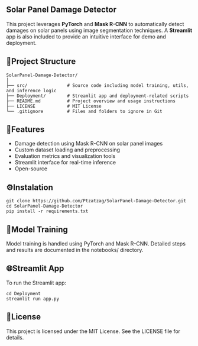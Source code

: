 ## Solar Panel Damage Detector
This project leverages **PyTorch** and **Mask R-CNN** to automatically detect damages on solar panels using image segmentation techniques. A **Streamlit** app is also included to provide an intuitive interface for demo and deployment.
## 📁Project Structure
```
SolarPanel-Damage-Detector/
│
├── src/               # Source code including model training, utils, and inference logic
├── Deployment/        # Streamlit app and deployment-related scripts
├── README.md          # Project overview and usage instructions
├── LICENSE            # MIT License
└── .gitignore         # Files and folders to ignore in Git

```

## 🚀Features
- Damage detection using Mask R-CNN on solar panel images
- Custom dataset loading and preprocessing
- Evaluation metrics and visualization tools
- Streamlit interface for real-time inference
- Open-source

## ⚙️Instalation
```
git clone https://github.com/Ptzatzag/SolarPanel-Damage-Detector.git
cd SolarPanel-Damage-Detector
pip install -r requirements.txt

```

## 🧠Model Training 
Model training is handled using PyTorch and Mask R-CNN. Detailed steps and results are documented in the notebooks/ directory.

## 🌐Streamlit App 
To run the Streamlit app:
```
cd Deployment
streamlit run app.py
```

## 📝License 
This project is licensed under the MIT License. See the LICENSE file for details.  
